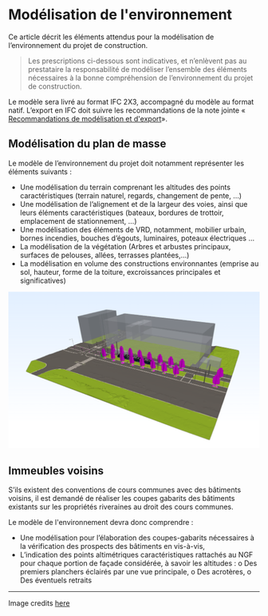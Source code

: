 # Modélisation de l'environnement

Ce article décrit les éléments attendus pour la modélisation de l’environnement du projet de construction.

> Les prescriptions ci-dessous sont indicatives, et n’enlèvent pas au prestataire la responsabilité de modéliser l’ensemble des éléments nécessaires à la bonne compréhension de l’environnement du projet de construction.

Le modèle sera livré au format IFC 2X3, accompagné du modèle au format natif. L’export en IFC doit suivre les recommandations de la note jointe « [Recommandations de modélisation et d'export](/02_Modelisation/00_communs/export-rvt.md )».

## Modélisation du plan de masse

Le modèle de l’environnement du projet doit notamment représenter les éléments suivants :

* Une modélisation du terrain comprenant les altitudes des points caractéristiques \(terrain naturel, regards, changement de pente, …\)
* Une modélisation de l’alignement et de la largeur des voies, ainsi que leurs éléments caractéristiques \(bateaux, bordures de trottoir, emplacement de stationnement, …\)
* Une modélisation des éléments de VRD, notamment, mobilier urbain, bornes incendies, bouches d’égouts, luminaires, poteaux électriques …
* La modélisation de la végétation \(Arbres et arbustes principaux, surfaces de pelouses, allées, terrasses plantées,…\)
* La modélisation en volume des constructions environnantes \(emprise au sol, hauteur, forme de la toiture, excroissances principales et significatives\)

![](/02_Modelisation/01_geometre/images/Site.PNG)

## Immeubles voisins

S’ils existent des conventions de cours communes avec des bâtiments voisins, il est demandé de réaliser les coupes gabarits des bâtiments existants sur les propriétés riveraines au droit des cours communes.

Le modèle de l'environnement devra donc comprendre :

* Une modélisation pour l’élaboration des coupes-gabarits nécessaires à la vérification des prospects des bâtiments en vis-à-vis,
* L’indication des points altimétriques caractéristiques rattachés au NGF pour chaque portion de façade considérée, à savoir les altitudes : 
  o    Des premiers planchers éclairés par une vue principale,
  o    Des acrotères,
  o    Des éventuels retraits

---

Image credits [here ](/CREDITS.md)

